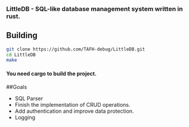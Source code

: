 ### LittleDB - SQL-like database management system written in rust.
## Building
```bash
git clone https://github.com/TAFH-debug/LittleDB.git
cd LittleDB
make
```
#### You need cargo to build the project.

##Goals
* SQL Parser
* Finish the implementation of CRUD operations.
* Add authentication and improve data protection.
* Logging